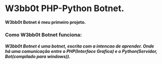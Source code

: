 # W3bb0t PHP-Python Botnet.

#### W3bb0t Botnet é meu primeiro projeto.

### Como W3bb0t Botnet funciona:

##### W3bb0t Botnet é uma botnet, escrita com a intencao de aprender. Onde há uma comunicação entre o PHP(Interface Grafica) e o Python(Servidor, Bot(compilado para windows)).

